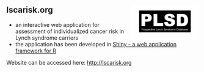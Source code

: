 ## lscarisk.org <a href="https://lscarisk.org"><img src="PLSD_black_bg.png" align="right" height="93" width="180"/></a>

* an interactive web application for assessment of individualized cancer risk in Lynch syndrome carriers
* the application has been developed in [Shiny - a web application framework for R](https://shiny.rstudio.com)

Website can be accessed here: http://lscarisk.org
